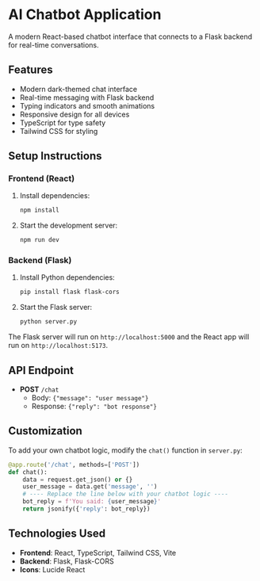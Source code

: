 # AI Chatbot Application

A modern React-based chatbot interface that connects to a Flask backend for real-time conversations.

## Features

- Modern dark-themed chat interface
- Real-time messaging with Flask backend
- Typing indicators and smooth animations
- Responsive design for all devices
- TypeScript for type safety
- Tailwind CSS for styling

## Setup Instructions

### Frontend (React)
1. Install dependencies:
   ```bash
   npm install
   ```

2. Start the development server:
   ```bash
   npm run dev
   ```

### Backend (Flask)
1. Install Python dependencies:
   ```bash
   pip install flask flask-cors
   ```

2. Start the Flask server:
   ```bash
   python server.py
   ```

The Flask server will run on `http://localhost:5000` and the React app will run on `http://localhost:5173`.

## API Endpoint

- **POST** `/chat`
  - Body: `{"message": "user message"}`
  - Response: `{"reply": "bot response"}`

## Customization

To add your own chatbot logic, modify the `chat()` function in `server.py`:

```python
@app.route('/chat', methods=['POST'])
def chat():
    data = request.get_json() or {}
    user_message = data.get('message', '')
    # ---- Replace the line below with your chatbot logic ----
    bot_reply = f'You said: {user_message}'
    return jsonify({'reply': bot_reply})
```

## Technologies Used

- **Frontend**: React, TypeScript, Tailwind CSS, Vite
- **Backend**: Flask, Flask-CORS
- **Icons**: Lucide React
